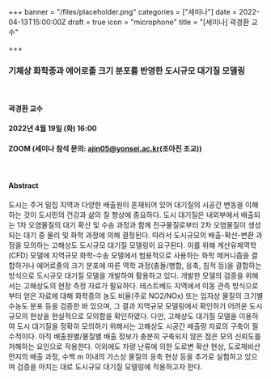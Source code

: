 +++
banner = "/files/placeholder.png"
categories = ["세미나"]
date = 2022-04-13T15:00:00Z
draft = true
icon = "microphone"
title = "[세미나] 곽경환 교수"

+++
### 기체상 화학종과 에어로졸 크기 분포를 반영한 도시규모 대기질 모델링

<br>

#### 곽경환 교수

#### 2022년 4월 19일 (화) 16:00

#### ZOOM (세미나 참석 문의: ajin05@yonsei.ac.kr(조아진 조교))

<br>

#### Abstract

도시는 주거 밀집 지역과 다양한 배출원이 혼재되어 있어 대기질의 시공간 변동을 이해하는 것이 도시민의 건강과 삶의 질 향상에 중요하다. 도시 대기질은 내외부에서 배출되는 1차 오염물질의 대기 확산 및 수송 과정과 함께 전구물질로부터 2차 오염물질이 생성되는 대기 중 물리 및 화학 과정에 의해 결정된다. 따라서 도시규모의 배출-확산-변환 과정을 모의하는 고해상도 도시규모 대기질 모델링이 요구된다. 이를 위해 계산유체역학(CFD) 모델에 지역규모 화학-수송 모델에서 범용적으로 사용하는 화학 메커니즘을 결합하거나 에어로졸의 크기 분포에 따른 역학 과정(충돌/병합, 응축, 침적 등)을 결합하는 방식으로 도시규모 대기질 모델을 개발하여 활용하고 있다. 개발한 모델의 검증을 위해서는 고해상도의 현장 측정 자료가 필요하다. 테스트베드 지역에서 이동 관측 방식으로부터 얻은 자료에 대해 화학종의 농도 비율(주로 NO2/NOx) 또는 입자상 물질의 크기별 수농도 분포 등을 검증한 바 있으며, 그 결과 지역규모 모델링에서 확인하기 어려운 도시규모의 현상을 현실적으로 모의함을 확인하였다. 다만, 고해상도 대기질 모델을 이용하여 도시 대기질을 정확히 모의하기 위해서는 고해상도 시공간 배출량 자료의 구축이 필수적이다. 아직 배출원별/물질별 배출 정보가 충분히 구축되지 않은 점은 모의 신뢰도를 저해하는 요인으로 작용한다. 이외에도 차량 난류에 의한 도로변 확산 현상, 도로재비산먼지의 배출 과정, 수백 m 이내의 가스상 물질의 응축 현상 등을 추가로 실험하고 있으며 검증을 마치는 대로 도시규모 대기질 모델링에 적용하고자 한다.